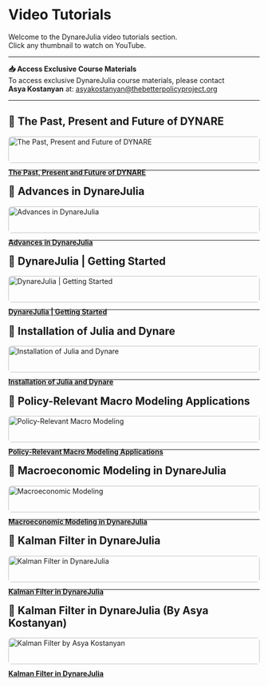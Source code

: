 # Video Tutorials

Welcome to the DynareJulia video tutorials section.  
Click any thumbnail to watch on YouTube.

---

**📥 Access Exclusive Course Materials**  
To access exclusive DynareJulia course materials, please contact  
**Asya Kostanyan** at: [asyakostanyan@thebetterpolicyproject.org](mailto:asyakostanyan@thebetterpolicyproject.org)

---

<style>
.video-grid {
  display: flex;
  flex-wrap: wrap;
  gap: 20px;
}
.video-grid .video {
  flex: 1 1 calc(50% - 20px);
  box-sizing: border-box;
}
.video-grid img {
  width: 100%;
  height: auto;
  border-radius: 6px;
}
.video-grid h4 {
  margin: 10px 0 5px;
}
</style>

## 🎥 The Past, Present and Future of DYNARE

<div class="video-grid">
  <div class="video">
    <a href="https://www.youtube.com/watch?v=lcfdgORfybw" target="_blank">
      <img src="https://img.youtube.com/vi/lcfdgORfybw/hqdefault.jpg" alt="The Past, Present and Future of DYNARE">
    </a>
    <h4><a href="https://www.youtube.com/watch?v=lcfdgORfybw" target="_blank">The Past, Present and Future of DYNARE</a></h4>
   </div>
</div>

---

## 🎥 Advances in DynareJulia

<div class="video-grid">
  <div class="video">
    <a href="https://www.youtube.com/watch?v=K4xYjRaVbt4" target="_blank">
      <img src="https://img.youtube.com/vi/K4xYjRaVbt4/hqdefault.jpg" alt="Advances in DynareJulia">
    </a>
    <h4><a href="https://www.youtube.com/watch?v=K4xYjRaVbt4" target="_blank">Advances in DynareJulia</a></h4>
  </div>
</div>

---

## 🎥 DynareJulia | Getting Started

<div class="video-grid">
  <div class="video">
    <a href="https://www.youtube.com/watch?v=XFQpvcj1vLc" target="_blank">
      <img src="https://img.youtube.com/vi/XFQpvcj1vLc/hqdefault.jpg" alt="DynareJulia | Getting Started">
    </a>
    <h4><a href="https://www.youtube.com/watch?v=XFQpvcj1vLc" target="_blank">DynareJulia | Getting Started</a></h4>
  </div>
</div>

---

## 🎥 Installation of Julia and Dynare

<div class="video-grid">
  <div class="video">
    <a href="https://www.youtube.com/watch?v=8g4eR1KAAQs" target="_blank">
      <img src="https://img.youtube.com/vi/8g4eR1KAAQs/hqdefault.jpg" alt="Installation of Julia and Dynare">
    </a>
    <h4><a href="https://www.youtube.com/watch?v=8g4eR1KAAQs" target="_blank">Installation of Julia and Dynare</a></h4>
  </div>
</div>

---

## 🎥 Policy-Relevant Macro Modeling Applications

<div class="video-grid">
  <div class="video">
    <a href="https://www.youtube.com/watch?v=Tu3zZ4kmE8Q" target="_blank">
      <img src="https://img.youtube.com/vi/Tu3zZ4kmE8Q/hqdefault.jpg" alt="Policy-Relevant Macro Modeling">
    </a>
    <h4><a href="https://www.youtube.com/watch?v=Tu3zZ4kmE8Q" target="_blank">Policy-Relevant Macro Modeling Applications</a></h4>
  </div>
</div>

---

## 🎥 Macroeconomic Modeling in DynareJulia

<div class="video-grid">
  <div class="video">
    <a href="https://www.youtube.com/watch?v=PV50YaIlvLw" target="_blank">
      <img src="https://img.youtube.com/vi/PV50YaIlvLw/hqdefault.jpg" alt="Macroeconomic Modeling">
    </a>
    <h4><a href="https://www.youtube.com/watch?v=PV50YaIlvLw" target="_blank">Macroeconomic Modeling in DynareJulia</a></h4>
  </div>
</div>

---

## 🎥 Kalman Filter in DynareJulia

<div class="video-grid">
  <div class="video">
    <a href="https://www.youtube.com/watch?v=oSOgHom8Qoo" target="_blank">
      <img src="https://img.youtube.com/vi/oSOgHom8Qoo/hqdefault.jpg" alt="Kalman Filter in DynareJulia">
    </a>
    <h4><a href="https://www.youtube.com/watch?v=oSOgHom8Qoo" target="_blank">Kalman Filter in DynareJulia</a></h4>
  </div>
</div>

---

## 🎥 Kalman Filter in DynareJulia (By Asya Kostanyan)

<div class="video-grid">
  <div class="video">
    <a href="https://www.youtube.com/watch?v=Gp84QJy6p7I" target="_blank">
      <img src="https://img.youtube.com/vi/Gp84QJy6p7I/hqdefault.jpg" alt="Kalman Filter by Asya Kostanyan">
    </a>
    <h4><a href="https://www.youtube.com/watch?v=Gp84QJy6p7I" target="_blank">Kalman Filter in DynareJulia</a></h4>
  </div>
</div>
